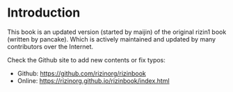 # Introduction

This book is an updated version (started by maijin) of the original
rizin1 book (written by pancake). Which is actively maintained and
updated by many contributors over the Internet.

Check the Github site to add new contents or fix typos:

* Github: https://github.com/rizinorg/rizinbook
* Online: https://rizinorg.github.io/rizinbook/index.html


